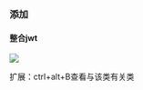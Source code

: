 ### 添加







#### 整合jwt

![ ](https://img-blog.csdnimg.cn/149a9c6a61274b36b7b9dc467efaa57c.png?x-oss-process=image/watermark,type_ZHJvaWRzYW5zZmFsbGJhY2s,shadow_50,text_Q1NETiBA6IeqJuWmgg==,size_20,color_FFFFFF,t_70,g_se,x_16)

扩展：ctrl+alt+B查看与该类有关类